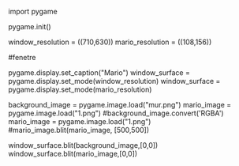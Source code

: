 import pygame


pygame.init()


window_resolution = ((710,630))
mario_resolution = ((108,156))

#fenetre

pygame.display.set_caption("Mario")
window_surface = pygame.display.set_mode(window_resolution)
window_surface = pygame.display.set_mode(mario_resolution)

background_image = pygame.image.load("mur.png")
mario_image = pygame.image.load("1.png")
#background_image.convert('RGBA')
mario_image = pygame.image.load("1.png")
#mario_image.blit(mario_image, [500,500])

window_surface.blit(background_image,[0,0])
window_surface.blit(mario_image,[0,0])

